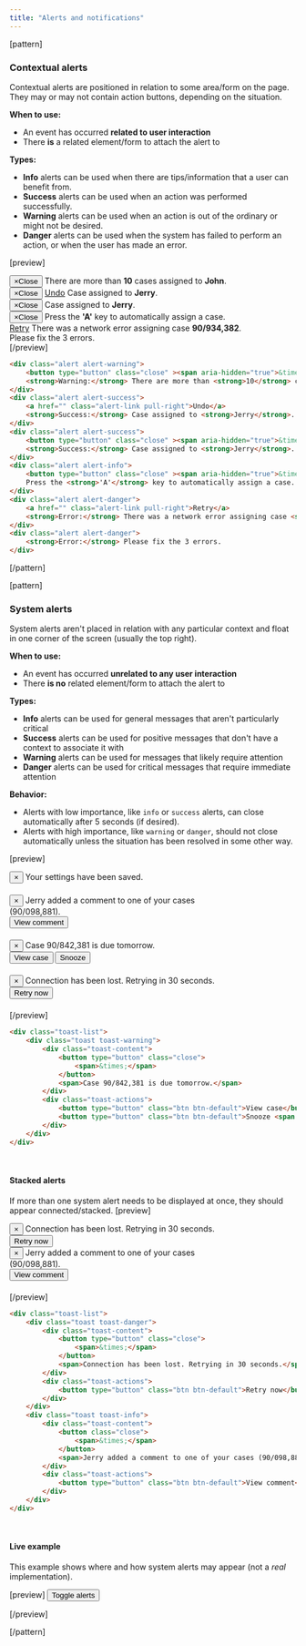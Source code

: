 ```yaml
---
title: "Alerts and notifications"
---
```


[pattern]
### Contextual alerts

Contextual alerts are positioned in relation to some area/form on the page. They may or may not contain action buttons, depending on the situation.

__When to use:__
- An event has occurred __related to user interaction__
- There __is__ a related element/form to attach the alert to

__Types:__
- __Info__ alerts can be used when there are tips/information that a user can benefit from. 
- __Success__ alerts can be used when an action was performed successfully.
- __Warning__ alerts can be used when an action is out of the ordinary or might not be desired.
- __Danger__ alerts can be used when the system has failed to perform an action, or when the user has made an error. 

[preview]
<div style="max-width: 450px;">
    <div class="alert alert-warning">
        <button type="button" class="close" ><span aria-hidden="true">&times;</span><span class="sr-only">Close</span></button>
        <i class="fa fa-warning alert-icon"></i>There are more than <strong>10</strong> cases assigned to <strong>John</strong>.
    </div>
    <div class="alert alert-success">
        <button type="button" class="close" ><span aria-hidden="true">&times;</span><span class="sr-only">Close</span></button>
        <a href="" class="alert-link pull-right">Undo</a>
        <i class="fa fa-check alert-icon"></i> Case assigned to <strong>Jerry</strong>.
    </div>
    <div class="alert alert-success">
        <button type="button" class="close" ><span aria-hidden="true">&times;</span><span class="sr-only">Close</span></button>
        <i class="fa fa-check alert-icon"></i> Case assigned to <strong>Jerry</strong>.
    </div>
    <div class="alert alert-info">
        <button type="button" class="close" ><span aria-hidden="true">&times;</span><span class="sr-only">Close</span></button>
        <i class="fa fa-info alert-icon"></i> Press the <strong>'A'</strong> key to automatically assign a case.
    </div>
    <div class="alert alert-danger">
        <a href="" class="alert-link pull-right">Retry</a>
        <i class="fa fa-times-circle alert-icon"></i> There was a network error assigning case <strong>90/934,382</strong>. 
    </div>
    <div class="alert alert-danger">
        <i class="fa fa-times-circle alert-icon"></i> Please fix the 3 errors.
    </div>
</div>
[/preview]

```html
<div class="alert alert-warning">
    <button type="button" class="close" ><span aria-hidden="true">&times;</span><span class="sr-only">Close</span></button>
    <strong>Warning:</strong> There are more than <strong>10</strong> cases assigned to <strong>John</strong>.
</div>
<div class="alert alert-success">
    <a href="" class="alert-link pull-right">Undo</a>
    <strong>Success:</strong> Case assigned to <strong>Jerry</strong>.
</div>
<div class="alert alert-success">
    <button type="button" class="close" ><span aria-hidden="true">&times;</span><span class="sr-only">Close</span></button>
    <strong>Success:</strong> Case assigned to <strong>Jerry</strong>.
</div>
<div class="alert alert-info">
    <button type="button" class="close" ><span aria-hidden="true">&times;</span><span class="sr-only">Close</span></button>
    Press the <strong>'A'</strong> key to automatically assign a case.
</div>
<div class="alert alert-danger">
    <a href="" class="alert-link pull-right">Retry</a>
    <strong>Error:</strong> There was a network error assigning case <strong>90/934,382</strong>. 
</div>
<div class="alert alert-danger">
    <strong>Error:</strong> Please fix the 3 errors.
</div>
```
[/pattern]

[pattern]
### System alerts

System alerts aren't placed in relation with any particular context and float in one corner of the screen (usually the top right).

__When to use:__
- An event has occurred __unrelated to any user interaction__
- There __is no__ related element/form to attach the alert to

__Types:__
- __Info__ alerts can be used for general messages that aren't particularly critical
- __Success__ alerts can be used for positive messages that don't have a context to associate it with
- __Warning__ alerts can be used for messages that likely require attention
- __Danger__ alerts can be used for critical messages that require immediate attention

__Behavior:__
- Alerts with low importance, like `info` or `success` alerts, can close automatically after 5 seconds (if desired).
- Alerts with high importance, like `warning` or `danger`, should not close automatically unless the situation has been resolved in some other way.

[preview]
<div style="max-width: 400px; margin-bottom: 20px;">
    <div class="toast-list">
        <div class="toast toast-success">
            <div class="toast-content">
                <button class="close">
                    <span>&times;</span>
                </button>
                <span>Your settings have been saved.</span>
            </div>
        </div>
    </div>
</div>

<div style="max-width: 400px; margin-bottom: 20px;">
    <div class="toast-list">
        <div class="toast toast-info">
            <div class="toast-content">
                <button class="close">
                    <span>&times;</span>
                </button>
                <span>Jerry added a comment to one of your cases (90/098,881).</span>
            </div>
            <div class="toast-actions">
                <button type="button" class="btn btn-default">View comment</button> 
            </div>
        </div>
    </div>
</div>
<div style="max-width: 400px; margin-bottom: 20px;">
    <div class="toast-list">
        <div class="toast toast-warning">
            <div class="toast-content">
                <button type="button" class="close">
                    <span>&times;</span>
                </button>
                <span>Case 90/842,381 is due tomorrow.</span>
            </div>
            <div class="toast-actions">
                <button type="button" class="btn btn-default">View case</button> 
                <button type="button" class="btn btn-default">Snooze <span class="caret"></span></button> 
            </div>
        </div>
    </div>
</div>
<div style="max-width: 400px; margin-bottom: 20px;">
    <div class="toast-list">
        <div class="toast toast-danger">
            <div class="toast-content">
                <button type="button" class="close">
                    <span>&times;</span>
                </button>
                <span>Connection has been lost. Retrying in 30 seconds.</span>
            </div>
            <div class="toast-actions">
                <button type="button" class="btn btn-default">Retry now</button> 
            </div>
        </div>
    </div>
</div>
[/preview]

```html
<div class="toast-list">
    <div class="toast toast-warning">
        <div class="toast-content">
            <button type="button" class="close">
                <span>&times;</span>
            </button>
            <span>Case 90/842,381 is due tomorrow.</span>
        </div>
        <div class="toast-actions">
            <button type="button" class="btn btn-default">View case</button> 
            <button type="button" class="btn btn-default">Snooze <span class="caret"></span></button> 
        </div>
    </div>
</div>
```

&nbsp;

#### Stacked alerts
If more than one system alert needs to be displayed at once, they should appear connected/stacked.
[preview]
<div style="max-width: 400px; margin-bottom: 20px;">
    <div class="toast-list">
        <div class="toast toast-danger">
            <div class="toast-content">
                <button type="button" class="close">
                    <span>&times;</span>
                </button>
                <span>Connection has been lost. Retrying in 30 seconds.</span>
            </div>
            <div class="toast-actions">
                <button type="button" class="btn btn-default">Retry now</button> 
            </div>
        </div>
        <div class="toast toast-info">
            <div class="toast-content">
                <button class="close">
                    <span>&times;</span>
                </button>
                <span>Jerry added a comment to one of your cases (90/098,881).</span>
            </div>
            <div class="toast-actions">
                <button type="button" class="btn btn-default">View comment</button> 
            </div>
        </div>
    </div>
</div> 
[/preview]

```html
<div class="toast-list">
    <div class="toast toast-danger">
        <div class="toast-content">
            <button type="button" class="close">
                <span>&times;</span>
            </button>
            <span>Connection has been lost. Retrying in 30 seconds.</span>
        </div>
        <div class="toast-actions">
            <button type="button" class="btn btn-default">Retry now</button> 
        </div>
    </div>
    <div class="toast toast-info">
        <div class="toast-content">
            <button class="close">
                <span>&times;</span>
            </button>
            <span>Jerry added a comment to one of your cases (90/098,881).</span>
        </div>
        <div class="toast-actions">
            <button type="button" class="btn btn-default">View comment</button> 
        </div>
    </div>
</div>
```

&nbsp;

#### Live example
This example shows where and how system alerts may appear <span class="text-muted">(not a <i>real</i> implementation).</span>

[preview]
<button type="button" data-toast-target="#example-toasts" class="btn btn-default show-toasts">Toggle alerts</button>
<div class="toast-list pl-closable-toasts " style="display: none; width: 400px;" id="example-toasts">
    <div class="toast toast-warning">
        <div class="toast-content">
            <button type="button" class="close">
                <span>&times;</span>
            </button>
            <span>Case 90/842,381 is due tomorrow.</span>
        </div>
        <div class="toast-actions">
            <button type="button" class="btn btn-default">View case</button> 
            <button type="button" class="btn btn-default">Snooze <span class="caret"></span></button> 
        </div>
    </div>
    <div class="toast toast-info">
        <div class="toast-content">
            <button class="close">
                <span>&times;</span>
            </button>
            <span>Jerry added a comment to one of your cases (90/098,881).</span>
        </div>
        <div class="toast-actions">
            <button type="button" class="btn btn-default">View comment</button> 
        </div>
    </div>
    <div class="toast toast-danger">
        <div class="toast-content">
            <button type="button" class="close">
                <span>&times;</span>
            </button>
            <span>Connection has been lost. Retrying in 30 seconds.</span>
        </div>
        <div class="toast-actions">
            <button type="button" class="btn btn-default">Retry now</button> 
        </div>
    </div>
</div>
[/preview]

[/pattern]
